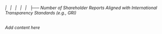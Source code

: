 ###### |   |   |   |   |   ├── Number of Shareholder Reports Aligned with International Transparency Standards (e.g., GRI)

*Add content here*